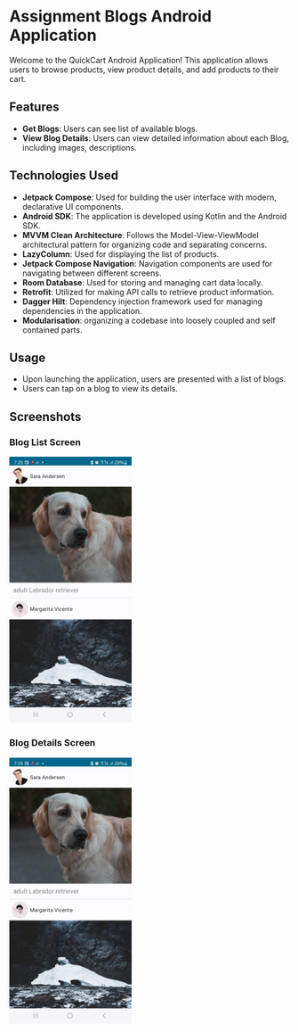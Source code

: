 # Assignment Blogs Android Application

Welcome to the QuickCart Android Application! This application allows users to browse products, view product details, and add products to their cart.

## Features

- **Get Blogs**: Users can see list of available blogs.
- **View Blog Details**: Users can view detailed information about each Blog, including images, descriptions.


## Technologies Used

- **Jetpack Compose**: Used for building the user interface with modern, declarative UI components.
- **Android SDK**: The application is developed using Kotlin and the Android SDK.
- **MVVM Clean Architecture**: Follows the Model-View-ViewModel architectural pattern for organizing code and separating concerns.
- **LazyColumn**: Used for displaying the list of products.
- **Jetpack Compose Navigation**: Navigation components are used for navigating between different screens.
- **Room Database**: Used for storing and managing cart data locally.
- **Retrofit**: Utilized for making API calls to retrieve product information.
- **Dagger Hilt**: Dependency injection framework used for managing dependencies in the application.
- **Modularisation**: organizing a codebase into loosely coupled and self contained parts.

## Usage

- Upon launching the application, users are presented with a list of blogs.
- Users can tap on a blog to view its details.

## Screenshots

### Blog List Screen 

<img src="/screenshots/WhatsApp Image 2024-11-13 at 7.27.22 PM.jpeg" alt="Product list screenshot" width="220"/>

### Blog Details Screen 

<img src="/screenshots/WhatsApp Image 2024-11-13 at 7.27.22 PM (1).jpeg" alt="Product details screenshot" width="220"/>
